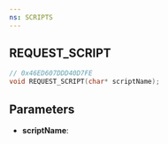 ```yaml
---
ns: SCRIPTS
---
```

## REQUEST_SCRIPT

```c
// 0x46ED607DDD40D7FE
void REQUEST_SCRIPT(char* scriptName);
```

## Parameters
* **scriptName**:
